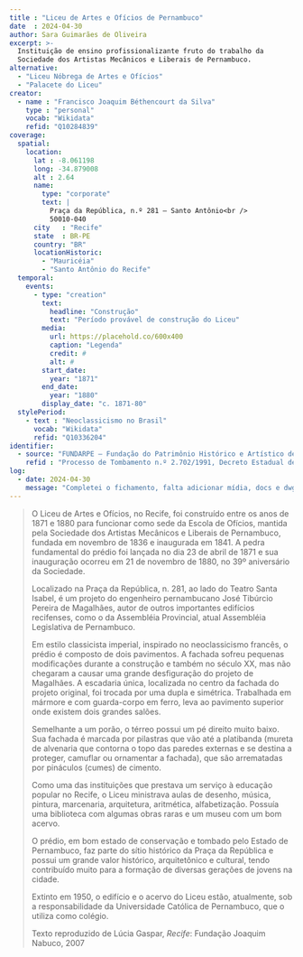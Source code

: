 ```yaml
---
title : "Liceu de Artes e Ofícios de Pernambuco"
date  : 2024-04-30
author: Sara Guimarães de Oliveira
excerpt: >-
  Instituição de ensino profissionalizante fruto do trabalho da
  Sociedade dos Artistas Mecânicos e Liberais de Pernambuco.
alternative:
  - "Liceu Nóbrega de Artes e Ofícios"
  - "Palacete do Liceu"
creator:
  - name : "Francisco Joaquim Béthencourt da Silva"
    type : "personal"
    vocab: "Wikidata"
    refid: "Q10284839"
coverage:
  spatial:
    location:
      lat : -8.061198 
      long: -34.879008
      alt : 2.64
      name:
        type: "corporate"
        text: |
          Praça da República, n.º 281 – Santo Antônio<br />
          50010-040
      city   : "Recife"
      state  : BR-PE
      country: "BR"
      locationHistoric:
        - "Mauricéia"
        - "Santo Antônio do Recife"
  temporal:
    events:
      - type: "creation"
        text:
          headline: "Construção"
          text: "Período provável de construção do Liceu"
        media:
          url: https://placehold.co/600x400
          caption: "Legenda"
          credit: #
          alt: #
        start_date:
          year: "1871"
        end_date:
          year: "1880"
        display_date: "c. 1871-80"
  stylePeriod:
    - text : "Neoclassicismo no Brasil"
      vocab: "Wikidata"
      refid: "Q10336204"
identifier:
  - source: "FUNDARPE – Fundação do Patrimônio Histórico e Artístico de Pernambuco"
    refid : "Processo de Tombamento n.º 2.702/1991, Decreto Estadual de Homologação n.º 17.348, de 28/02/1994."
log:
  - date: 2024-04-30
    message: "Completei o fichamento, falta adicionar mídia, docs e dwg"
---
```


> O Liceu de Artes e Ofícios, no Recife, foi construído entre os anos de 1871 e 1880
> para funcionar como sede da Escola de Ofícios, mantida pela Sociedade dos Artistas
> Mecânicos e Liberais de Pernambuco, fundada em novembro de 1836 e inaugurada em 1841.
> A pedra fundamental do prédio foi lançada no dia 23 de abril de 1871 e sua 
> inauguração ocorreu em 21 de novembro de 1880, no 39º aniversário da Sociedade.
> 
> Localizado na Praça da República, n. 281, ao lado do Teatro Santa Isabel,
> é um projeto do engenheiro pernambucano José Tibúrcio Pereira de Magalhães,
> autor de outros importantes edifícios recifenses, como o da Assembléia Provincial,
> atual Assembléia Legislativa de Pernambuco.
> 
> Em estilo classicista imperial, inspirado no neoclassicismo francês,
> o prédio é composto de dois pavimentos. A fachada sofreu pequenas modificações
> durante a construção e também no século XX, mas não chegaram a causar uma
> grande desfiguração do projeto de Magalhães. A escadaria única, localizada no
> centro da fachada do projeto original, foi trocada por uma dupla e simétrica.
> Trabalhada em mármore e com guarda-corpo em ferro, leva ao pavimento superior
> onde existem dois grandes salões.
> 
> Semelhante a um porão, o térreo possui um pé direito muito baixo. Sua fachada é
> marcada por pilastras que vão até a platibanda (mureta de alvenaria que contorna
> o topo das paredes externas e se destina a proteger, camuflar ou ornamentar a fachada),
> que são arrematadas por pináculos (cumes) de cimento.
> 
> Como uma das instituições que prestava um serviço à educação popular no Recife,
> o Liceu ministrava aulas de desenho, música, pintura, marcenaria, arquitetura, aritmética,
> alfabetização. Possuía uma biblioteca com algumas obras raras e um museu com um bom acervo.
> 
> O prédio, em bom estado de conservação e tombado pelo Estado de Pernambuco,
> faz parte do sítio histórico da Praça da República e possui um grande valor histórico,
> arquitetônico e cultural, tendo contribuído muito para a formação de diversas gerações
> de jovens na cidade.
> 
>  Extinto em 1950, o edifício e o acervo do Liceu estão, atualmente, sob a responsabilidade
>  da Universidade Católica de Pernambuco, que o utiliza como colégio.
> 
> 
> <footer class="figure-caption">Texto reproduzido
> de Lúcia Gaspar, <cite>Recife</cite>: Fundação Joaquim Nabuco, 2007</footer>
